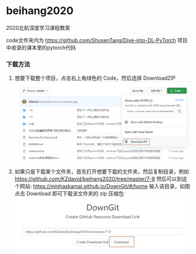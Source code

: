 # beihang2020
2020北航深度学习课程教案

code文件夹内为 https://github.com/ShusenTang/Dive-into-DL-PyTorch 项目中收录的课本里的pytorch代码

### 下载方法
1. 想要下载整个项目，点击右上角绿色的 Code，然后选择 DownloadZIP 
![下载整个项目](https://raw.githubusercontent.com/KZdavid/beihang2020/master/IMG/Snipaste_2020-07-08_22-32-39.png)
2. 如果只是下载某个文件夹，首先打开想要下载的文件夹，然后复制目录，例如 https://github.com/KZdavid/beihang2020/tree/master/7-8
然后可以到这个网站: https://minhaskamal.github.io/DownGit/#/home 输入该目录，如图点击 Download 即可下载该文件夹的 zip 压缩包
![下载文件夹](https://raw.githubusercontent.com/KZdavid/beihang2020/master/IMG/Snipaste_2020-07-08_22-33-01.png)